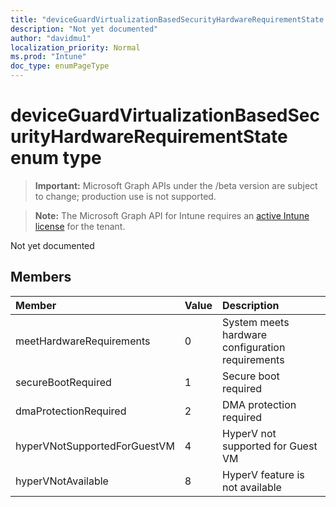 ```yaml
---
title: "deviceGuardVirtualizationBasedSecurityHardwareRequirementState enum type"
description: "Not yet documented"
author: "davidmu1"
localization_priority: Normal
ms.prod: "Intune"
doc_type: enumPageType
---
```


# deviceGuardVirtualizationBasedSecurityHardwareRequirementState enum type

> **Important:** Microsoft Graph APIs under the /beta version are subject to change; production use is not supported.

> **Note:** The Microsoft Graph API for Intune requires an [active Intune license](https://go.microsoft.com/fwlink/?linkid=839381) for the tenant.

Not yet documented

## Members
|Member|Value|Description|
|:---|:---|:---|
|meetHardwareRequirements|0|System meets hardware configuration requirements|
|secureBootRequired|1|Secure boot required|
|dmaProtectionRequired|2|DMA protection required|
|hyperVNotSupportedForGuestVM|4|HyperV not supported for Guest VM|
|hyperVNotAvailable|8|HyperV feature is not available|



